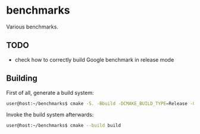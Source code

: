 # benchmarks

Various benchmarks.

## TODO

- check how to correctly build Google benchmark in release mode

## Building

First of all, generate a build system:

```bash
user@host:~/benchmarks$ cmake -S. -Bbuild -DCMAKE_BUILD_TYPE=Release -GNinja
```

Invoke the build system afterwards:

```bash
user@host:~/benchmarks$ cmake --build build
```
